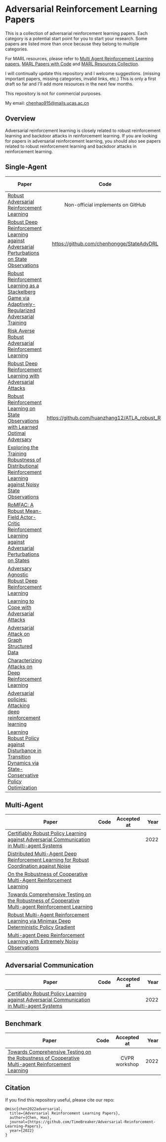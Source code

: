 # Adversarial Reinforcement Learning Papers
This is a collection of adversarial reinforcement learning papers. Each category is a potential start point for you to start your research. Some papers are listed more than once because they belong to multiple categories.

For MARL resources, please refer to [Multi Agent Reinforcement Learning papers](https://github.com/TimeBreaker/Multi-Agent-Reinforcement-Learning-papers), [MARL Papers with Code](https://github.com/TimeBreaker/MARL-papers-with-code) and [MARL Resources Collection](https://github.com/TimeBreaker/MARL-resources-collection).

I will continually update this repository and I welcome suggestions. (missing important papers, missing categories, invalid links, etc.) This is only a first draft so far and I'll add more resources in the next few months.

This repository is not for commercial purposes.

My email: chenhao915@mails.ucas.ac.cn


## Overview
Adversarial reinforcement learning is closely related to robust reinforcement learning and backdoor attacks in reinforcement learning. If you are looking for papers in adversarial reinforcement learning, you should also see papers related to robust reinforcement learning and backdoor attacks in reinforcement learning.


## Single-Agent
Paper|Code|Accepted at|Year
--|:--:|:--:|--:
[Robust Adversarial Reinforcement Learning](http://proceedings.mlr.press/v70/pinto17a/pinto17a.pdf)|Non-official implements on GitHub|ICML|2017
[Robust Deep Reinforcement Learning against Adversarial Perturbations on State Observations](https://proceedings.neurips.cc/paper/2020/file/f0eb6568ea114ba6e293f903c34d7488-Paper.pdf)|https://github.com/chenhongge/StateAdvDRL|NIPS|2020
[Robust Reinforcement Learning as a Stackelberg Game via Adaptively-Regularized Adversarial Training](https://arxiv.org/pdf/2202.09514)|||2022
[Risk Averse Robust Adversarial Reinforcement Learning](https://arxiv.org/pdf/1904.00511)||ICRA|2019
[Robust Deep Reinforcement Learning with Adversarial Attacks](https://arxiv.org/pdf/1712.03632)|||2017
[Robust Reinforcement Learning on State Observations with Learned Optimal Adversary](https://arxiv.org/pdf/2101.08452)|https://github.com/huanzhang12/ATLA_robust_RL|ICLR|2021
[Exploring the Training Robustness of Distributional Reinforcement Learning against Noisy State Observations](https://arxiv.org/pdf/2109.08776)|||
[RoMFAC: A Robust Mean-Field Actor-Critic Reinforcement Learning against Adversarial Perturbations on States](https://arxiv.org/pdf/2205.07229)|||
[Adversary Agnostic Robust Deep Reinforcement Learning](https://arxiv.org/pdf/2008.06199)|||
[Learning to Cope with Adversarial Attacks](https://arxiv.org/pdf/1906.12061)|||
[Adversarial Attack on Graph Structured Data](http://proceedings.mlr.press/v80/dai18b/dai18b.pdf)|||
[Characterizing Attacks on Deep Reinforcement Learning](http://proceedings.mlr.press/v80/dai18b/dai18b.pdf)|||
[Adversarial policies: Attacking deep reinforcement learning](https://arxiv.org/pdf/1905.10615)|||
[Learning Robust Policy against Disturbance in Transition Dynamics via State-Conservative Policy Optimization](https://ojs.aaai.org/index.php/AAAI/article/view/20686/20445)|||




## Multi-Agent
Paper|Code|Accepted at|Year
--|:--:|:--:|--:
[Certifiably Robust Policy Learning against Adversarial Communication in Multi-agent Systems](https://arxiv.org/pdf/2206.10158)|||2022
[Distributed Multi-Agent Deep Reinforcement Learning for Robust Coordination against Noise](https://arxiv.org/pdf/2205.09705)|||
[On the Robustness of Cooperative Multi-Agent Reinforcement Learning](https://arxiv.org/pdf/2003.03722)|||
[Towards Comprehensive Testing on the Robustness of Cooperative Multi-agent Reinforcement Learning](https://openaccess.thecvf.com/content/CVPR2022W/ArtOfRobust/papers/Guo_Towards_Comprehensive_Testing_on_the_Robustness_of_Cooperative_Multi-Agent_Reinforcement_CVPRW_2022_paper.pdf)|||
[Robust Multi-Agent Reinforcement Learning via Minimax Deep Deterministic Policy Gradient](https://ojs.aaai.org/index.php/AAAI/article/view/4327/4205)|||
[Multi-agent Deep Reinforcement Learning with Extremely Noisy Observations](https://arxiv.org/pdf/1812.00922)|||



## Adversarial Communication
Paper|Code|Accepted at|Year
--|:--:|:--:|--:
[Certifiably Robust Policy Learning against Adversarial Communication in Multi-agent Systems](https://arxiv.org/pdf/2206.10158)|||2022





## Benchmark
Paper|Code|Accepted at|Year
--|:--:|:--:|--:
[Towards Comprehensive Testing on the Robustness of Cooperative Multi-agent Reinforcement Learning](https://openaccess.thecvf.com/content/CVPR2022W/ArtOfRobust/papers/Guo_Towards_Comprehensive_Testing_on_the_Robustness_of_Cooperative_Multi-Agent_Reinforcement_CVPRW_2022_paper.pdf)||CVPR workshop|2022



## Citation

If you find this repository useful, please cite our repo:
```
@misc{chen2022adversarial,
  title={Adversarial Reinforcement Learning Papers},
  author={Chen, Hao},
  journal={https://github.com/TimeBreaker/Adversarial-Reinforcement-Learning-Papers},
  year={2022}
}
```